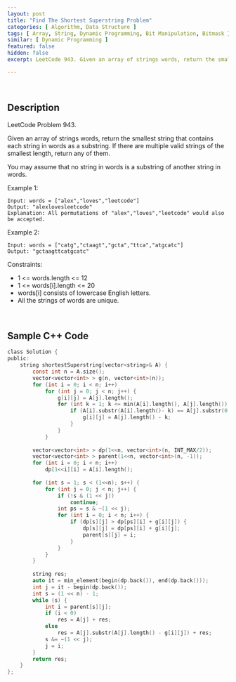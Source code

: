 ```yaml
---
layout: post
title: "Find The Shortest Superstring Problem"
categories: [ Algorithm, Data Structure ]
tags: [ Array, String, Dynamic Programming, Bit Manipulation, Bitmask ]
similar: [ Dynamic Programming ]
featured: false
hidden: false
excerpt: LeetCode 943. Given an array of strings words, return the smallest string that contains each string in words as a substring. If there are multiple valid strings of the smallest length, return any of them.

---
```


<br />

## Description

LeetCode Problem 943.

Given an array of strings words, return the smallest string that contains each string in words as a substring. If there are multiple valid strings of the smallest length, return any of them.

You may assume that no string in words is a substring of another string in words.

Example 1:
```
Input: words = ["alex","loves","leetcode"]
Output: "alexlovesleetcode"
Explanation: All permutations of "alex","loves","leetcode" would also be accepted.
```

Example 2:
```
Input: words = ["catg","ctaagt","gcta","ttca","atgcatc"]
Output: "gctaagttcatgcatc"
```

Constraints:
* 1 <= words.length <= 12
* 1 <= words[i].length <= 20
* words[i] consists of lowercase English letters.
* All the strings of words are unique.

<br />

## Sample C++ Code


```c
class Solution {
public: 
    string shortestSuperstring(vector<string>& A) {
        const int n = A.size();
        vector<vector<int> > g(n, vector<int>(n));
        for (int i = 0; i < n; i++)
            for (int j = 0; j < n; j++) {
                g[i][j] = A[j].length();
                for (int k = 1; k <= min(A[i].length(), A[j].length()); k++) {
                    if (A[i].substr(A[i].length()- k) == A[j].substr(0, k)) {
                        g[i][j] = A[j].length() - k;
                    }
                }
            }
        
        vector<vector<int> > dp(1<<n, vector<int>(n, INT_MAX/2));
        vector<vector<int> > parent(1<<n, vector<int>(n, -1));
        for (int i = 0; i < n; i++) 
            dp[1<<i][i] = A[i].length();  
        
        for (int s = 1; s < (1<<n); s++) {
            for (int j = 0; j < n; j++) {
                if (!s & (1 << j)) 
                    continue;
                int ps = s & ~(1 << j);
                for (int i = 0; i < n; i++) {
                    if (dp[s][j] > dp[ps][i] + g[i][j]) {
                        dp[s][j] = dp[ps][i] + g[i][j];
                        parent[s][j] = i;
                    }
                }
            }
        }
        
        string res;
        auto it = min_element(begin(dp.back()), end(dp.back()));
        int j = it - begin(dp.back()); 
        int s = (1 << n) - 1;
        while (s) {
            int i = parent[s][j]; 
            if (i < 0) 
                res = A[j] + res;
            else 
                res = A[j].substr(A[j].length() - g[i][j]) + res;            
            s &= ~(1 << j);
            j = i;
        }
        return res;        
    }
};
```


